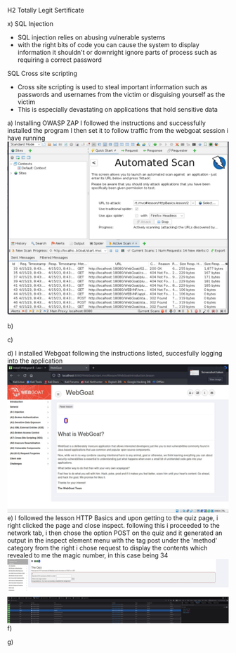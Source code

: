 H2 Totally Legit Sertificate

x)
SQL Injection

- SQL injection relies on abusing vulnerable systems
- with the right bits of code you can cause the system to display information it shouldn't or downright ignore parts of process such as requiring a correct password

SQL Cross site scripting

- Cross site scripting is used to steal important information such as passwords and usernames from the victim or disguising yourself as the victim 
- This is especially devastating on applications that hold sensitive data


a) Installing OWASP ZAP
I followed the instructions and successfully installed the program
I then set it to follow traffic from the webgoat session i have running 
![image](https://github.com/JoonasDemo/Tunkeutumistestaus/blob/main/owasp1.jpg)

b)

c)

d) I installed Webgoat following the instructions listed, succesfully logging into the application
![image](https://github.com/JoonasDemo/Tunkeutumistestaus/blob/main/Webgoat1.jpg)
e)
I followed the lesson HTTP Basics and upon getting to the quiz page, i right clicked the page and close inspect. following this i proceeded to the network tab, i  then chose the option POST on the quiz and it generated an output in the inspect element menu with the tag post under the 'method' category
from the right i chose request to display the contents which revealed to me the magic number, in this case being 34
![image](https://github.com/JoonasDemo/Tunkeutumistestaus/blob/main/webgoat2.jpg)
f)

g)

